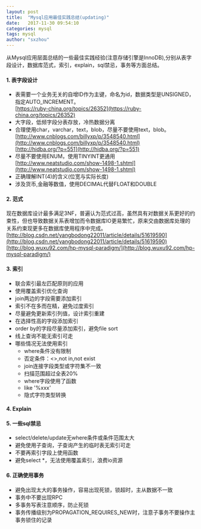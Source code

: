```yaml
---
layout: post
title:  "Mysql应用最佳实践总结(updating)"
date:   2017-11-30 09:54:10
categories: mysql
tags: mysql
author: "sxzhou"
---  
```


从Mysql应用层面总结的一些最佳实践经验(注意存储引擎是InnoDB),分别从表字段设计，数据库范式，索引，explain，sql禁忌，事务等方面总结。    

#### 1. 表字段设计  
* 表需要一个业务无关的自增ID作为主键，命名为id，数据类型是UNSIGNED，指定AUTO_INCREMENT。  
      [https://ruby-china.org/topics/26352](https://ruby-china.org/topics/26352)  
* 大字段，低频字段分表存放，冷热数据分离  
* 合理使用char，varchar，text，blob，尽量不要使用text，blob。  
  [http://www.cnblogs.com/billyxp/p/3548540.html](http://www.cnblogs.com/billyxp/p/3548540.html)  
  [http://hidba.org/?p=551](http://hidba.org/?p=551)  
* 尽量不要使用ENUM，使用TINYINT更通用   
  [http://www.neatstudio.com/show-1498-1.shtml](http://www.neatstudio.com/show-1498-1.shtml)
* 正确理解INT(4)的含义(位宽与实际长度)  
* 涉及货币,金融等数值，使用DECIMAL代替FLOAT和DOUBLE  


#### 2. 范式  
现在数据库设计最多满足3NF，普遍认为范式过高，虽然具有对数据关系更好的约束性，但也导致数据关系表增加而令数据库IO更易繁忙，原来交由数据库处理的关系约束现更多在数据库使用程序中完成。  
[http://blog.csdn.net/yangbodong22011/article/details/51619590](http://blog.csdn.net/yangbodong22011/article/details/51619590)  
[http://blog.wuxu92.com/hp-mysql-paradigm/](http://blog.wuxu92.com/hp-mysql-paradigm/)  

#### 3. 索引  
* 联合索引最左匹配原则的应用
* 使用覆盖索引优化查询
* join两边的字段需要添加索引
* 索引不在多而在精，避免过度索引
* 尽量避免更新索引列值，设计索引重建
* 在选择性高的字段添加索引
* order by的字段尽量添加索引，避免file sort
* 线上查询不能无索引可走
* 哪些情况无法使用索引
  * where条件没有限制
  * 否定条件：<>,not in,not exist
  * join连接字段类型或字符集不一致
  * 扫描范围超过全表20%
  * where字段使用了函数
  * like '%xxx'
  * 隐式字符类型转换



#### 4. Explain  


#### 5. 一些sql禁忌  
* select/delete/update无where条件或条件范围太大
* 避免使用子查询，子查询产生的临时表无索引可走
* 不要再索引字段上使用函数
* 避免select *，无法使用覆盖索引，浪费io资源  


#### 6. 正确使用事务
* 避免出现太大的事务操作，容易出现死锁，锁超时，主从数据不一致
* 事务中不要出现RPC
* 多事务写表注意顺序，防止死锁
* 事务传播级别为PROPAGATION_REQUIRES_NEW时，注意子事务不要操作主事务锁住的记录